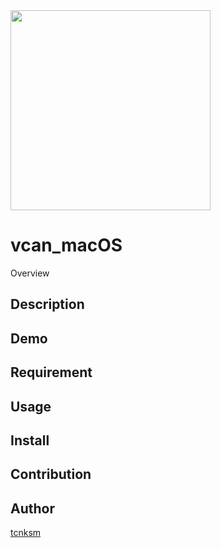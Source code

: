 <img src="https://user-images.githubusercontent.com/27995559/50041683-d5e50e00-009b-11e9-8f41-d0c049aa37dd.png" width="320px">

vcan_macOS
====

Overview

## Description

## Demo

## Requirement

## Usage

## Install

## Contribution

## Author

[tcnksm](https://github.com/ohirangosta)